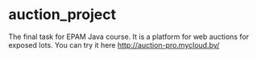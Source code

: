 # auction_project

The final task for EPAM Java course.
It is a platform for web auctions for exposed lots. You can try it here http://auction-pro.mycloud.by/
